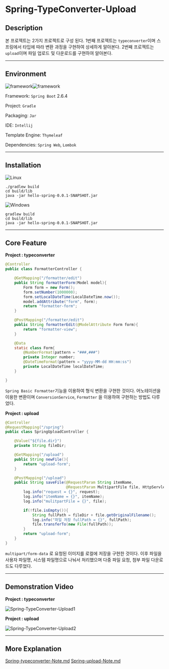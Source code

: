 # Spring-TypeConverter-Upload



## Description

본 프로젝트는 2가지 프로젝트로 구성 된다. 1번째 프로젝트는 `typeconverter`이며 스프링에서 타입에 따라 변환 과정을 구현하여 상세하게 알아본다. 2번째 프로젝트는 `upload`이며 파일 업로드 및 다운로드를 구현하여 알아본다.



------



## Environment

![framework](https://img.shields.io/badge/Framework-SpringBoot-green)![framework](https://img.shields.io/badge/Language-java-b07219) 

Framework: `Spring Boot` 2.6.4

Project: `Gradle`

Packaging: `Jar`

IDE: `Intellij`

Template Engine: `Thymeleaf`

Dependencies: `Spring Web`, `Lombok`



------



## Installation



![Linux](https://img.shields.io/badge/Linux-FCC624?style=for-the-badge&logo=linux&logoColor=black) 

```
./gradlew build
cd build/lib
java -jar hello-spring-0.0.1-SNAPSHOT.jar
```



![Windows](https://img.shields.io/badge/Windows-0078D6?style=for-the-badge&logo=windows&logoColor=white) 

```
gradlew build
cd build/lib
java -jar hello-spring-0.0.1-SNAPSHOT.jar
```



------



## Core Feature



**Project : typeconverter**

```java
@Controller
public class FormatterController {

    @GetMapping("/formatter/edit")
    public String formatterForm(Model model){
        Form form = new Form();
        form.setNumber(1000000);
        form.setLocalDateTime(LocalDateTime.now());
        model.addAttribute("form", form);
        return "formatter-form";
    }

    @PostMapping("/formatter/edit")
    public String formatterEdit(@ModelAttribute Form form){
        return "formatter-view";
    }

    @Data
    static class Form{
        @NumberFormat(pattern = "###,###")
        private Integer number;
        @DateTimeFormat(pattern = "yyyy-MM-dd HH:mm:ss")
        private LocalDateTime localDateTime;
    }

}
```

`Spring Basic Formatter`기능을 이용하여 형식 변환을 구현한 것이다. 어노테이션을 이용한 변환이며 `ConversionService`, `Formatter` 을 이용하여 구현하는 방법도 다루었다.



**Project : upload**

```java
@Controller
@RequestMapping("/spring")
public class SpringUploadController {

    @Value("${file.dir}")
    private String fileDir;

    @GetMapping("/upload")
    public String newFile(){
        return "upload-form";
    }

    @PostMapping("/upload")
    public String saveFile(@RequestParam String itemName,
                           @RequestParam MultipartFile file, HttpServletRequest request) throws IOException {
        log.info("request = {}", request);
        log.info("itemName = {}", itemName);
        log.info("mulitpartFile = {}", file);

        if(!file.isEmpty()){
            String fullPath = fileDir + file.getOriginalFilename();
            log.info("파일 저장 fullPath = {}", fullPath);
            file.transferTo(new File(fullPath));
        }
        return "upload-form";
    }
}
```

`multipart/form-data` 로 요청된 이미지를 로컬에 저장을 구현한 것이다. 이후 파일을 사용자 파일명, 시스템 파일명으로 나눠서 처리했으며 다중 파일 요청, 첨부 파일 다운로드도 다루었다.



-----



## Demonstration Video



**Project : typeconverter**

![Spring-TypeConverter-Upload1](https://user-images.githubusercontent.com/79822924/162283649-4494b6f8-fad4-4f6f-9830-7ae031f93703.gif)



**Project : upload**

![Spring-TypeConverter-Upload2](https://user-images.githubusercontent.com/79822924/162283664-e11ebe68-4243-4c95-81be-efd22bffba69.gif)



------



## More Explanation

[Spring-typeconverter-Note.md](https://github.com/mwkangit/Spring-TypeConverter-Upload/blob/master/typeconverter/Spring-typeconverter.Note.md)
[Spring-upload-Note.md](https://github.com/mwkangit/Spring-TypeConverter-Upload/blob/master/upload/Spring-upload-Note.md)
